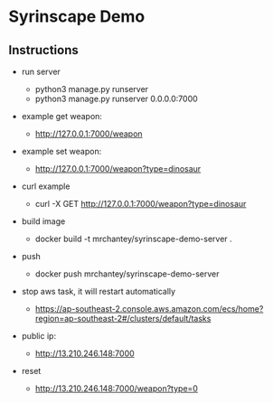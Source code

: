 # Syrinscape Demo


## Instructions
- run server
	- python3 manage.py runserver
	- python3 manage.py runserver 0.0.0.0:7000
- example get weapon:
	- http://127.0.0.1:7000/weapon
- example set weapon:
	- http://127.0.0.1:7000/weapon?type=dinosaur
- curl example
	- curl -X GET http://127.0.0.1:7000/weapon?type=dinosaur

- build image
	- docker build -t mrchantey/syrinscape-demo-server .
- push
	- docker push mrchantey/syrinscape-demo-server
- stop aws task, it will restart automatically
	- https://ap-southeast-2.console.aws.amazon.com/ecs/home?region=ap-southeast-2#/clusters/default/tasks
- public ip:
	- http://13.210.246.148:7000
- reset
	- http://13.210.246.148:7000/weapon?type=0